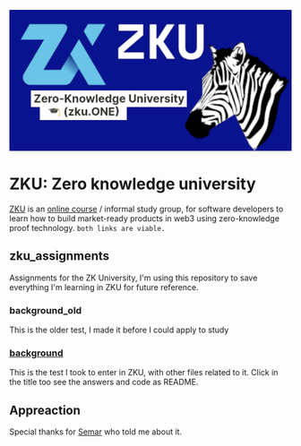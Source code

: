 ![!Theme Image](resources/zku_banner_1.png)
# ZKU: Zero knowledge university

[ZKU](https://www.harmonyzku.one/) is an [online course](https://zku.one/) / informal study group, for software developers to learn how to build market-ready products in web3 using zero-knowledge proof technology. `both links are viable.`
## zku_assignments
Assignments for the ZK University, I'm using this repository to save everything I'm learning in ZKU for future reference.

### background_old 
This is the older test, I made it before I could apply to study

### [background](/background/README.md)
This is the test I took to enter in ZKU, with other files related to it.
Click in the title too see the answers and code as README.

## Appreaction

Special thanks for [Semar](https://www.linkedin.com/in/semar-augusto) who told me about it.
